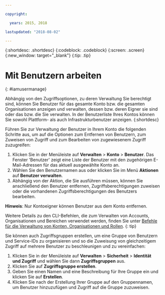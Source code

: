 ```yaml
---

copyright:

  years: 2015, 2018

lastupdated: "2018-08-02"

---
```


{:shortdesc: .shortdesc}
{:codeblock: .codeblock}
{:screen: .screen}
{:new_window: target="_blank"}
{:tip: .tip}

# Mit Benutzern arbeiten
{: #iamusermanage}

Abhängig von den Zugriffsoptionen, zu deren Verwaltung Sie berechtigt sind, können Sie Benutzer für das gesamte Konto bzw. die gesamten Organisationen anzeigen und verwalten, dessen bzw. deren Eigner sie sind oder das bzw. die Sie verwalten. In der Benutzerliste Ihres Kontos können Sie sowohl Plattform- als auch Infrastrukturbenutzer anzeigen.
{:shortdesc}

Führen Sie zur Verwaltung der Benutzer in Ihrem Konto die folgenden Schritte aus, um auf die Optionen zum Entfernen von Benutzern, zum Zuweisen von Zugriff und zum Bearbeiten von zugewiesenem Zugriff zuzugreifen:

1. Klicken Sie in der Menüleiste auf **Verwalten** &gt; **Konto** &gt; **Benutzer**. Das Fenster 'Benutzer' zeigt eine Liste der Benutzer mit den zugehörigen E-Mail-Adressen für das aktuell ausgewählte Konto an.
2. Wählen Sie den Benutzernamen aus oder klicken Sie im Menü **Aktionen** auf **Benutzer verwalten**.
3. Abhängig von der Aktion, die Sie ausführen müssen, können Sie anschließend den Benutzer entfernen, Zugriffsberechtigungen zuweisen oder die vorhandenen Zugriffsberechtigungen des Benutzers bearbeiten.

**Hinweis**: Nur Kontoeigner können Benutzer aus dem Konto entfernen.

Weitere Details zu den CLI-Befehlen, die zum Verwalten von Accounts, Organisationen und Bereichen verwendet werden, finden Sie unter [Befehle für die Verwaltung von Konten, Organisationen und Rollen](/docs/cli/reference/ibmcloud/cli_acct_org_role.html#commands-for-managing-accounts-orgs-and-roles).
{: tip}

Sie können auch Zugriffsgruppen erstellen, um eine Gruppe von Benutzern und Service-IDs zu organisieren und so die Zuweisung von gleichzeitigem Zugriff auf mehrere Benutzer zu beschleunigen und zu vereinfachen:

1. Klicken Sie in der Menüleiste auf **Verwalten** &gt; **Sicherheit** &gt; **Identität und Zugriff** und wählen Sie dann **Zugriffsgruppen** aus.
2. Klicken Sie auf **Zugriffsgruppe erstellen**.
3. Geben Sie einen Namen und eine Beschreibung für Ihre Gruppe ein und klicken Sie auf **Erstellen**.
4. Klicken Sie nach der Erstellung Ihrer Gruppe auf den Gruppennamen, um Benutzer hinzuzufügen und Zugriff auf die Gruppe zuzuweisen.

